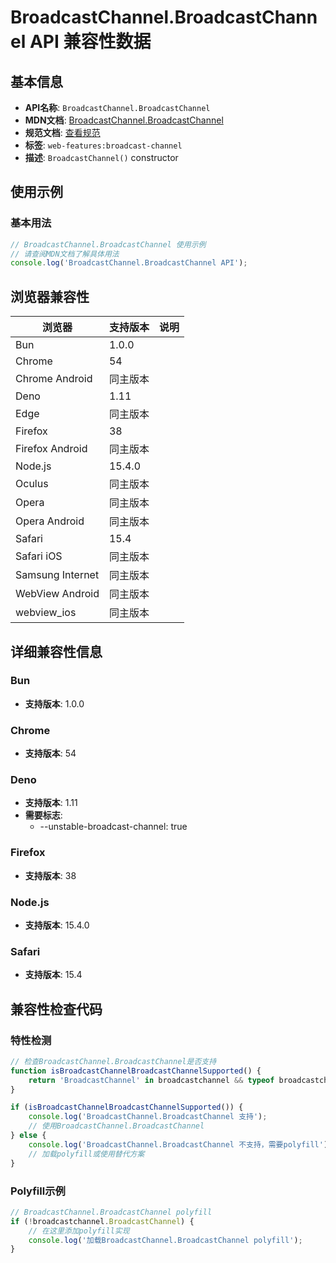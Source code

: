# BroadcastChannel.BroadcastChannel API 兼容性数据

## 基本信息

- **API名称**: `BroadcastChannel.BroadcastChannel`
- **MDN文档**: [BroadcastChannel.BroadcastChannel](https://developer.mozilla.org/docs/Web/API/BroadcastChannel/BroadcastChannel)
- **规范文档**: [查看规范](https://html.spec.whatwg.org/multipage/web-messaging.html#dom-broadcastchannel-dev)
- **标签**: `web-features:broadcast-channel`
- **描述**: `BroadcastChannel()` constructor

## 使用示例

### 基本用法

```javascript
// BroadcastChannel.BroadcastChannel 使用示例
// 请查阅MDN文档了解具体用法
console.log('BroadcastChannel.BroadcastChannel API');
```

## 浏览器兼容性

| 浏览器 | 支持版本 | 说明 |
|--------|----------|------|
| Bun | 1.0.0 |  |
| Chrome | 54 |  |
| Chrome Android | 同主版本 |  |
| Deno | 1.11 |  |
| Edge | 同主版本 |  |
| Firefox | 38 |  |
| Firefox Android | 同主版本 |  |
| Node.js | 15.4.0 |  |
| Oculus | 同主版本 |  |
| Opera | 同主版本 |  |
| Opera Android | 同主版本 |  |
| Safari | 15.4 |  |
| Safari iOS | 同主版本 |  |
| Samsung Internet | 同主版本 |  |
| WebView Android | 同主版本 |  |
| webview_ios | 同主版本 |  |

## 详细兼容性信息

### Bun

- **支持版本**: 1.0.0

### Chrome

- **支持版本**: 54

### Deno

- **支持版本**: 1.11
- **需要标志**: 
  - --unstable-broadcast-channel: true

### Firefox

- **支持版本**: 38

### Node.js

- **支持版本**: 15.4.0

### Safari

- **支持版本**: 15.4

## 兼容性检查代码

### 特性检测

```javascript
// 检查BroadcastChannel.BroadcastChannel是否支持
function isBroadcastChannelBroadcastChannelSupported() {
    return 'BroadcastChannel' in broadcastchannel && typeof broadcastchannel.BroadcastChannel === 'function';
}

if (isBroadcastChannelBroadcastChannelSupported()) {
    console.log('BroadcastChannel.BroadcastChannel 支持');
    // 使用BroadcastChannel.BroadcastChannel
} else {
    console.log('BroadcastChannel.BroadcastChannel 不支持，需要polyfill');
    // 加载polyfill或使用替代方案
}
```

### Polyfill示例

```javascript
// BroadcastChannel.BroadcastChannel polyfill
if (!broadcastchannel.BroadcastChannel) {
    // 在这里添加polyfill实现
    console.log('加载BroadcastChannel.BroadcastChannel polyfill');
}
```


